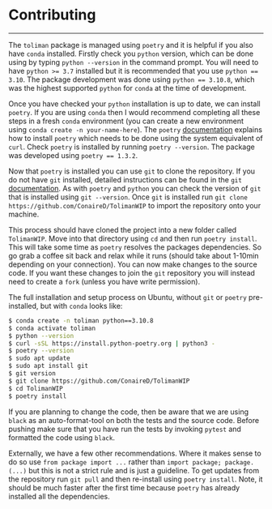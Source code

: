 # Contributing
--------------
The `toliman` package is managed using `poetry` and it is helpful if you also 
have `conda` installed. Firstly check you `python` version, which can be done 
using by typing `python --version` in the command prompt. You will need to have
`python >= 3.7` installed but it is recommended that you use `python == 3.10`. 
The package development was done using `python == 3.10.8`, which was the 
highest supported `python` for `conda` at the time of development. 

Once you have checked your `python` installation is up to date, we can install 
`poetry`. If you are using `conda` then I would recommend completing all these 
steps in a fresh `conda` environment (you can create a new environment using
`conda create -n your-name-here`). The `poetry` 
[documentation](https://python-poetry.org/docs/) explains how to install 
`poetry` which needs to be done using the system equivalent of `curl`. 
Check `poetry` is installed by running `poetry --version`. The package was 
developed using `poetry == 1.3.2`. 

Now that `poetry` is installed you can use `git` to clone the repository. If 
you do not have `git` installed, detailed instructions can be found in the 
`git` [documentation](https://git-scm.com/book/en/v2/Getting-Started-Installing-Git).
As with `poetry` and `python` you can check the version of `git` that is 
installed using `git --version`. Once `git` is installed run `git clone
https://github.com/ConaireD/TolimanWIP` to import the repository onto your 
machine. 

This process should have cloned the project into a new folder called 
`TolimanWIP`. Move into that directory using `cd` and then run `poetry install`.
This will take some time as `poetry` resolves the packages dependencies. So
go grab a coffee sit back and relax while it runs (should take about 1-10min
depending on your connection). You can now make changes to the source code.
If you want these changes to join the `git` repository you will instead need
to create a `fork` (unless you have write permission). 

The full installation and setup process on Ubuntu, without `git` or `poetry`
pre-installed, but with `conda` looks like:
```bash
$ conda create -n toliman python==3.10.8
$ conda activate toliman
$ python --version
$ curl -sSL https://install.python-poetry.org | python3 -
$ poetry --version
$ sudo apt update
$ sudo apt install git
$ git version 
$ git clone https://github.com/ConaireD/TolimanWIP
$ cd TolimanWIP
$ poetry install 
```
If you are planning to change the code, then be aware that we are using `black`
as an auto-format-tool on both the tests and the source code. Before pushing make
sure that you have run the tests by invoking `pytest` and formatted the code 
using `black`. 

Externally, we have a few other recommendations. Where it makes sense to do so 
use `from package import ...` rather than `import package; package.(...)` but
this is not a strict rule and is just a guideline. To get updates from the 
repository run `git pull` and then re-install using `poetry install`. Note,
it should be much faster after the first time because `poetry` has already 
installed all the dependencies.
